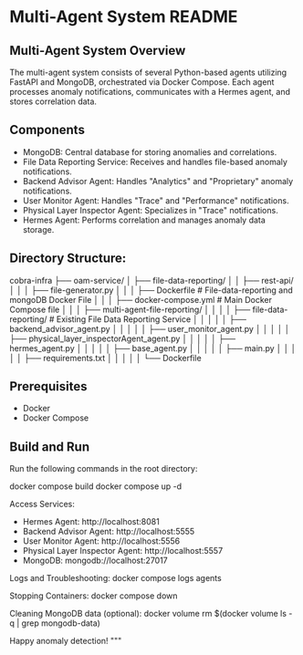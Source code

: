 # Multi-Agent System README

## Multi-Agent System Overview
The multi-agent system consists of several Python-based agents utilizing FastAPI and MongoDB, orchestrated via Docker Compose. Each agent processes anomaly notifications, communicates with a Hermes agent, and stores correlation data.

## Components
- MongoDB: Central database for storing anomalies and correlations.
- File Data Reporting Service: Receives and handles file-based anomaly notifications.
- Backend Advisor Agent: Handles "Analytics" and "Proprietary" anomaly notifications.
- User Monitor Agent: Handles "Trace" and "Performance" notifications.
- Physical Layer Inspector Agent: Specializes in "Trace" notifications.
- Hermes Agent: Performs correlation and manages anomaly data storage.

## Directory Structure:
cobra-infra
├── oam-service/
│   ├── file-data-reporting/
│   │   ├── rest-api/
│   │   │   ├── file-generator.py
│   │   │   ├── Dockerfile # File-data-reporting and mongoDB Docker File
│   │   │   ├── docker-compose.yml          # Main Docker Compose file 
│   │   │   ├── multi-agent-file-reporting/
│   │   │   │   ├── file-data-reporting/        # Existing File Data Reporting Service
│   │   │   │   │   ├── backend_advisor_agent.py
│   │   │   │   │   ├── user_monitor_agent.py
│   │   │   │   │   ├── physical_layer_inspectorAgent_agent.py
│   │   │   │   │   ├── hermes_agent.py
│   │   │   │   │   ├── base_agent.py
│   │   │   │   │   ├── main.py
│   │   │   │   │   ├── requirements.txt
│   │   │   │   │   └── Dockerfile

## Prerequisites
- Docker
- Docker Compose

## Build and Run
Run the following commands in the root directory:

docker compose build
docker compose up -d

Access Services:
- Hermes Agent: http://localhost:8081
- Backend Advisor Agent: http://localhost:5555
- User Monitor Agent: http://localhost:5556
- Physical Layer Inspector Agent: http://localhost:5557
- MongoDB: mongodb://localhost:27017

Logs and Troubleshooting:
docker compose logs agents

Stopping Containers:
docker compose down

Cleaning MongoDB data (optional):
docker volume rm $(docker volume ls -q | grep mongodb-data)

Happy anomaly detection!
"""